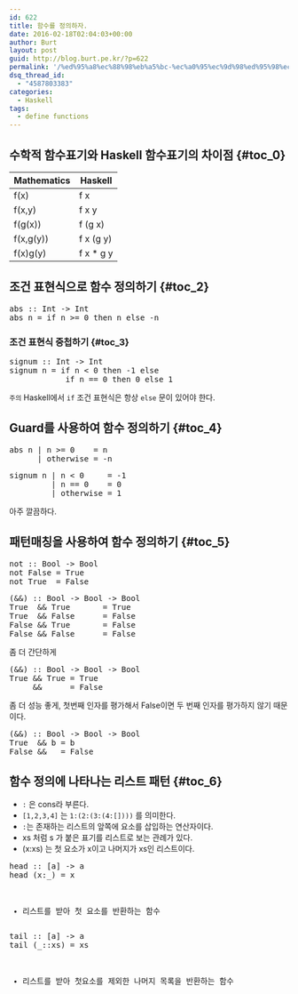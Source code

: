```yaml
---
id: 622
title: 함수를 정의하자.
date: 2016-02-18T02:04:03+00:00
author: Burt
layout: post
guid: http://blog.burt.pe.kr/?p=622
permalink: '/%ed%95%a8%ec%88%98%eb%a5%bc-%ec%a0%95%ec%9d%98%ed%95%98%ec%9e%90/'
dsq_thread_id:
  - "4587803383"
categories:
  - Haskell
tags:
  - define functions
---
```

## 수학적 함수표기와 Haskell 함수표기의 차이점 {#toc_0}

| Mathematics | Haskell   |
| ----------- | --------- |
| f(x)        | f x       |
| f(x,y)      | f x y     |
| f(g(x))     | f (g x)   |
| f(x,g(y))   | f x (g y) |
| f(x)g(y)    | f x * g y |

## 조건 표현식으로 함수 정의하기 {#toc_2}

<div>
  <pre class="lang:haskell decode:true ">abs :: Int -&gt; Int
abs n = if n &gt;= 0 then n else -n</pre>
</div>

### 조건 표현식 중첩하기 {#toc_3}

<div>
  <pre class="lang:haskell decode:true">signum :: Int -&gt; Int
signum n = if n &lt; 0 then -1 else
            if n == 0 then 0 else 1</pre>
</div>

`주의` Haskell에서 `if` 조건 표현식은 항상 `else` 문이 있어야 한다.

## Guard를 사용하여 함수 정의하기 {#toc_4}

<div>
  <pre class="lang:haskell decode:true">abs n | n &gt;= 0    = n
      | otherwise = -n</pre>
</div>

<div>
  <pre class="lang:haskell decode:true">signum n | n &lt; 0     = -1
         | n == 0    = 0
         | otherwise = 1</pre>
</div>

아주 깔끔하다.

## 패턴매칭을 사용하여 함수 정의하기 {#toc_5}

<div>
  <pre class="lang:haskell decode:true">not :: Bool -&gt; Bool
not False = True
not True  = False</pre>
</div>

<div>
  <pre class="lang:haskell decode:true">(&&) :: Bool -&gt; Bool -&gt; Bool
True  && True       = True
True  && False      = False
False && True       = False
False && False      = False</pre>
</div>

좀 더 간단하게

<div>
  <pre class="lang:haskell decode:true">(&&) :: Bool -&gt; Bool -&gt; Bool
True && True = True
_    && _    = False</pre>
</div>

좀 더 성능 좋게, 첫번째 인자를 평가해서 False이면 두 번째 인자를 평가하지 않기 때문이다.

<div>
  <pre class="lang:haskell decode:true">(&&) :: Bool -&gt; Bool -&gt; Bool
True  && b = b
False && _ = False</pre>
</div>

## 함수 정의에 나타나는 리스트 패턴 {#toc_6}

  * `:` 은 cons라 부른다.
  * `[1,2,3,4]` 는 `1:(2:(3:(4:[])))` 를 의미한다.
  * `:`는 존재하는 리스트의 앞쪽에 요소를 삽입하는 연산자이다.
  * xs 처럼 s 가 붙은 표기를 리스트로 보는 관례가 있다.
  * (x:xs) 는 첫 요소가 x이고 나머지가 xs인 리스트이다.

<div>
  <pre class="lang:haskell decode:true">head :: [a] -&gt; a
head (x:_) = x

 * 리스트를 받아 첫 요소를 반환하는 함수</pre>
</div>

<div>
  <pre class="lang:haskell decode:true  ">tail :: [a] -&gt; a
tail (_::xs) = xs

 * 리스트를 받아 첫요소를 제외한 나머지 목록을 반환하는 함수</pre>
</div>